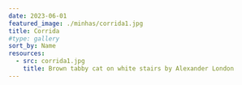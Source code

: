 ```yaml
---
date: 2023-06-01
featured_image: ./minhas/corrida1.jpg
title: Corrida
#type: gallery
sort_by: Name
resources:
  - src: corrida1.jpg
    title: Brown tabby cat on white stairs by Alexander London
---
```

